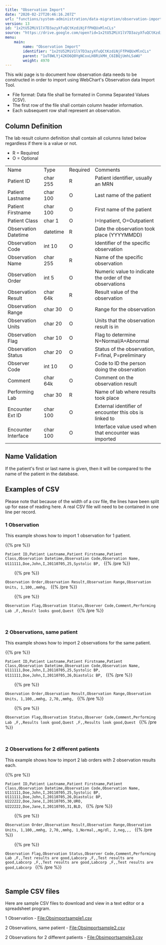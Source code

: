 ```yaml
---
title: "Observation Import"
date: "2020-02-27T20:46:16.207Z"
url: "functions/system-administration/data-migration/observation-import.html"
version: 13
id: "1x2tU52MiV1lV7D3azyXfuQCtKzdiNjFfPHQUxMlnCLs"
source: "https://drive.google.com/open?id=1x2tU52MiV1lV7D3azyXfuQCtKzdiNjFfPHQUxMlnCLs"
menu:
    main:
        name: "Observation Import"
        identifier: "1x2tU52MiV1lV7D3azyXfuQCtKzdiNjFfPHQUxMlnCLs"
        parent: "1uT8WLYj42KO6Q0YgNCoxLH8RikMH_C6IBQjUmhLSaWU"
        weight: 4970
---
```

This wiki page is to document how observation data needs to be constructed in order to import using WebChart's Observation data Import Tool.

* File format: Data file shall be formated in Comma Separated Values (CSV).
* The first row of the file shall contain column header information.
* Each subsequent row shall represent an observation.

## Column Definition

The lab result column definition shall contain all columns listed below regardless if there is a value or not.

* R = Required
* O = Optional

<table>
  <tr>
    <td>Name</td>
    <td>Type</td>
    <td>Required</td>
    <td>Comments</td>
  </tr>
  <tr>
    <td>Patient ID</td>
    <td>char 255</td>
    <td>R</td>
    <td>Patient identifier, usually an MRN</td>
  </tr>
  <tr>
    <td>Patient Lastname</td>
    <td>char 100</td>
    <td>O</td>
    <td>Last name of the patient</td>
  </tr>
  <tr>
    <td>Patient Firstname</td>
    <td>char 100</td>
    <td>O</td>
    <td>First name of the patient</td>
  </tr>
  <tr>
    <td>Patient Class</td>
    <td>char 1</td>
    <td>O</td>
    <td>I=Inpatient, O=Outpatient</td>
  </tr>
  <tr>
    <td>Observation Datetime</td>
    <td>datetime</td>
    <td>R</td>
    <td>Date the observation took place (YYYYMMDD)</td>
  </tr>
  <tr>
    <td>Observation Code</td>
    <td>int 10</td>
    <td>O</td>
    <td>Identifier of the specific observation</td>
  </tr>
  <tr>
    <td>Observation Name</td>
    <td>char 255</td>
    <td>R</td>
    <td>Name of the specific observation</td>
  </tr>
  <tr>
    <td>Observation Order</td>
    <td>int 5</td>
    <td>O</td>
    <td>Numeric value to indicate the order of the observations</td>
  </tr>
  <tr>
    <td>Observation Result</td>
    <td>char 64k</td>
    <td>R</td>
    <td>Result value of the observation</td>
  </tr>
  <tr>
    <td>Observation Range</td>
    <td>char 30</td>
    <td>O</td>
    <td>Range for the observation</td>
  </tr>
  <tr>
    <td>Observation Units</td>
    <td>char 20</td>
    <td>O</td>
    <td>Units that the observation result is in</td>
  </tr>
  <tr>
    <td>Observation Flag</td>
    <td>char 10</td>
    <td>O</td>
    <td>Flag to determine N=Normal/A=Abnormal</td>
  </tr>
  <tr>
    <td>Observation Status</td>
    <td>char 20</td>
    <td>O</td>
    <td>Status of the observation, F=final, P=preliminary</td>
  </tr>
  <tr>
    <td>Observer Code</td>
    <td>int 10</td>
    <td>O</td>
    <td>Code to ID the person doing the observation</td>
  </tr>
  <tr>
    <td>Comment</td>
    <td>char 64k</td>
    <td>O</td>
    <td>Comment on the observation result</td>
  </tr>
  <tr>
    <td>Performing Lab</td>
    <td>char 30</td>
    <td>R</td>
    <td>Name of lab where results took place</td>
  </tr>
  <tr>
    <td>Encounter Ext ID</td>
    <td>char 100</td>
    <td>O</td>
    <td>External identifier of encounter this obs is linked to</td>
  </tr>
  <tr>
    <td>Encounter Interface</td>
    <td>char 100</td>
    <td>O</td>
    <td>Interface value used when that encounter was imported</td>
  </tr>
</table>

## Name Validation

If the patient's first or last name is given, then it will be compared to the name of the patient in the database.

## Examples of CSV

Please note that because of the width of a csv file, the lines have been split up for ease of reading here. A real CSV file will need to be contained in one line per record.

### 1 Observation

This example shows how to import 1 observation for 1 patient.



{{% pre %}}

` Patient ID,Patient Lastname,Patient Firstname,Patient Class,Observation Datetime,Observation Code,Observation Name, U111111,Doe,John,I,20110705,25,Systolic BP, 
`
{{% /pre %}}


` 
`
`
`
{{% pre %}}

` Observation Order,Observation Result,Observation Range,Observation Units, 1,100,,mmhg, 
`
{{% /pre %}}


` 
`
`
`
{{% pre %}}

` Observation Flag,Observation Status,Observer Code,Comment,Performing Lab ,F,,Result looks good,Quest 
`
{{% /pre %}}


` 
`
### 2 Observations, same patient

This example shows how to import 2 observations for the same patient.



{{% pre %}}

` Patient ID,Patient Lastname,Patient Firstname,Patient Class,Observation Datetime,Observation Code,Observation Name, U111111,Doe,John,I,20110705,25,Systolic BP, U111111,Doe,John,I,20110705,26,Diastolic BP, 
`
{{% /pre %}}


` 
`
`
`
{{% pre %}}

` Observation Order,Observation Result,Observation Range,Observation Units, 1,100,,mmhg, 2,70,,mmhg, 
`
{{% /pre %}}


` 
`
`
`
{{% pre %}}

` Observation Flag,Observation Status,Observer Code,Comment,Performing Lab ,F,,Results look good,Quest ,F,,Results look good,Quest 
`
{{% /pre %}}


` 
`
### 2 Observations for 2 different patients

This example shows how to import 2 lab orders with 2 observation results each.



{{% pre %}}

` Patient ID,Patient Lastname,Patient Firstname,Patient Class,Observation Datetime,Observation Code,Observation Name, U111111,Doe,John,I,20110705,25,Systolic BP, U111111,Doe,John,I,20110705,26,Diastolic BP, U222222,Doe,Jane,I,20110705,30,URO, U222222,Doe,Jane,I,20110705,31,BLD, 
`
{{% /pre %}}


` 
`
`
`
{{% pre %}}

` Observation Order,Observation Result,Observation Range,Observation Units, 1,100,,mmhg, 2,70,,mmhg, 1,Normal,,mg/dl, 2,neg,,, 
`
{{% /pre %}}


` 
`
`
`
{{% pre %}}

` Observation Flag,Observation Status,Observer Code,Comment,Performing Lab ,F,,Test results are good,Labcorp ,F,,Test results are good,Labcorp ,F,,Test results are good,Labcorp ,F,,Test results are good,Labcorp 
`
{{% /pre %}}


` 
`
## Sample CSV files

Here are sample CSV files to download and view in a text editor or a spreadsheet program.

1 Observation - [File:Obsimportsample1.csv](https://miewiki.med-web.com/wiki/index.php/File:Obsimportsample1.csv)

2 Observations, same patient - [File:Obsimportsample2.csv](https://miewiki.med-web.com/wiki/index.php/File:Obsimportsample2.csv)

2 Observations for 2 different patients - [File:Obsimportsample3.csv](https://miewiki.med-web.com/wiki/index.php/File:Obsimportsample3.csv)

